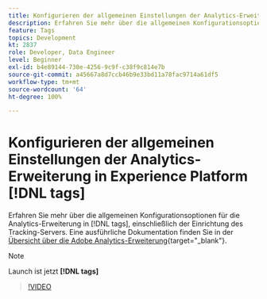 ```yaml
---
title: Konfigurieren der allgemeinen Einstellungen der Analytics-Erweiterung in Experience Platform [!DNL tags]
description: Erfahren Sie mehr über die allgemeinen Konfigurationsoptionen für die Analytics-Erweiterung in [!DNL tags] , einschließlich der Einrichtung des Tracking-Servers.
feature: Tags
topics: Development
kt: 2837
role: Developer, Data Engineer
level: Beginner
exl-id: b4e89144-730e-4256-9c9f-c38f9c814e7b
source-git-commit: a45667a8d7ccb46b9e33bd11a78fac9714a61df5
workflow-type: tm+mt
source-wordcount: '64'
ht-degree: 100%

---
```


# Konfigurieren der allgemeinen Einstellungen der Analytics-Erweiterung in Experience Platform [!DNL tags]

Erfahren Sie mehr über die allgemeinen Konfigurationsoptionen für die Analytics-Erweiterung in [!DNL tags], einschließlich der Einrichtung des Tracking-Servers. Eine ausführliche Dokumentation finden Sie in der [Übersicht über die Adobe Analytics-Erweiterung](https://experienceleague.adobe.com/docs/experience-platform/tags/extensions/adobe/analytics/overview.html?lang=de){target="_blank"}.

>[!NOTE]
>
> Launch ist jetzt **[!DNL tags]**

>[!VIDEO](https://video.tv.adobe.com/v/27093/?quality=12&learn=on)
